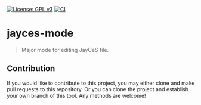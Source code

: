 [![License: GPL v3](https://img.shields.io/badge/License-GPL%20v3-blue.svg)](https://www.gnu.org/licenses/gpl-3.0)
[![CI](https://github.com/jcs-elpa/jayces-mode/actions/workflows/test.yml/badge.svg)](https://github.com/jcs-elpa/jayces-mode/actions/workflows/test.yml)

# jayces-mode
> Major mode for editing JayCeS file.

## Contribution

If you would like to contribute to this project, you may either
clone and make pull requests to this repository. Or you can
clone the project and establish your own branch of this tool.
Any methods are welcome!
